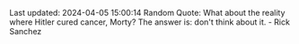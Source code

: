 Last updated: 2024-04-05 15:00:14
Random Quote: What about the reality where Hitler cured cancer, Morty? The answer is: don't think about it. - Rick Sanchez
